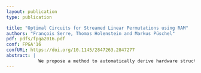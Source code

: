 ```yaml
---
layout: publication
type: publication

title: "Optimal Circuits for Streamed Linear Permutations using RAM"
authors: "François Serre, Thomas Holenstein and Markus Püschel"
pdf: pdfs/fpga2016.pdf
conf: FPGA'16
confURL: https://doi.org/10.1145/2847263.2847277
abstract: |
            We propose a method to automatically derive hardware structures that perform a fixed linear permutation on streaming data. Linear permutations are permutations that map linearly the bit representation of the elements addresses. This set contains many of the most important permutations in media processing, communication, and other applications and includes perfect shuffles, stride permutations, and the bit reversal. Streaming means that the data to be permuted arrive as a sequence of chunks over several cycles. We solve this problem by mathematically decomposing a given permutation into a sequence of three permutations that are either temporal or spatial. The former are implemented as banks of RAM, the latter as switching networks. We prove optimality of our solution in terms of the number of switches in these networks.
---
```


